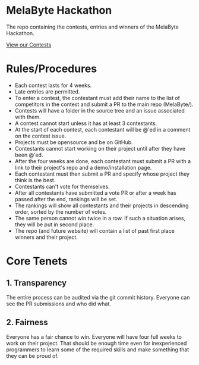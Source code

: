 # MelaByte Hackathon
The repo containing the contests, entries and winners of the MelaByte Hackathon.

[View our Contests](https://github.com/MelaByte)

# Rules/Procedures

* Each contest lasts for 4 weeks.
* Late entries are permitted.
* To enter a contest, the contestant must add their name to the list of competitors in the contest and submit a PR to the main repo (MelaByte/<contest-name>).
* Contests will have a folder in the source tree and an issue associated with them.
* A contest cannot start unless it has at least 3 contestants.
* At the start of each contest, each contestant will be @'ed in a comment on the contest issue.
* Projects must be opensource and be on GitHub.
* Contestants cannot start working on their project until after they have been @'ed.
* After the four weeks are done, each contestant must submit a PR with a link to their project's repo and a demo/installation page.
* Each contestant must then submit a PR and specify whose project they think is the best.
* Contestants can't vote for themselves.
* After all contestants have submitted a vote PR or after a week has passed after the end, rankings will be set.
* The rankings will show all contestants and their projects in descending order, sorted by the number of votes.
* The same person cannot win twice in a row. If such a situation arises, they will be put in second place.
* The repo (and future website) will contain a list of past first place winners and their project.

# Core Tenets
## 1. Transparency
The entire process can be audited via the git commit history. Everyone can see the PR submissions and who did what.
## 2. Fairness
Everyone has a fair chance to win. Everyone will have four full weeks to work on their project. That should be enough time even for inexperienced programmers to learn some of the required skills and make something that they can be proud of.
